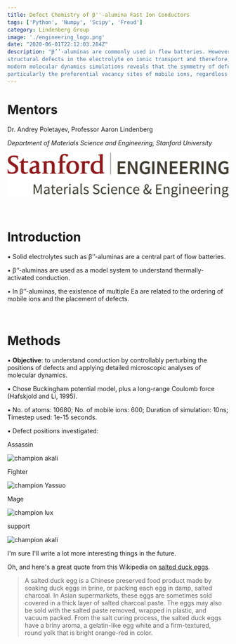 ```yaml
---
title: Defect Chemistry of β''-alumina Fast Ion Conductors 
tags: ['Python', 'Numpy', 'Scipy', 'Freud']
category: Lindenberg Group
image: './engineering_logo.png'
date: "2020-06-01T22:12:03.284Z"
description: "β’’-aluminas are commonly used in flow batteries. However, a huge uncertainty still remains on the effects of
structural defects in the electrolyte on ionic transport and therefore, cell performance. Taking advantage of
modern molecular dynamics simulations reveals that the symmetry of defects can affect diffusion mechanisms,
particularly the preferential vacancy sites of mobile ions, regardless of temperature."
---
```


# Mentors

Dr. Andrey Poletayev, Professor Aaron Lindenberg

_Department of Materials Science and Engineering, Stanford University_

![matsci_logo](./engineering_logo.png)

&nbsp;

# Introduction

• Solid electrolytes such as β’’-aluminas are a central part of flow batteries.

• β’’-aluminas are used as a model system to understand thermally-activated conduction.

• In β’’-aluminas, the existence of multiple Ea are related to the ordering of mobile ions and the placement of defects.

&nbsp;

# Methods

• **Objective**: to understand conduction by controllably perturbing the positions of defects and applying detailed microscopic analyses of molecular dynamics.

• Chose Buckingham potential model, plus a long-range Coulomb force (Hafskjold and Li, 1995).

• No. of atoms: 10680; No. of mobile ions: 600; Duration of simulation: 10ns; Timestep used: 1e-15 seconds.

• Defect positions investigated:

Assassin

![champion akali](https://lolstatic-a.akamaihd.net/frontpage/apps/prod/harbinger-l10-website/en-gb/production/en-gb/static/assassin-d64d3ffdda15e1eed637aefe6a2c7fee.png#imgresponsive)

Fighter

![champion Yassuo](https://lolstatic-a.akamaihd.net/frontpage/apps/prod/harbinger-l10-website/en-gb/production/en-gb/static/fighter-7a08920b696ecdb673edeeae1d3c616e.png#imgresponsive)

Mage

![champion lux](https://lolstatic-a.akamaihd.net/frontpage/apps/prod/harbinger-l10-website/en-gb/production/en-gb/static/mage-3bfa6dfe620adafe5e539c2e470f4acc.png#imgresponsive)

support

![champion akali](https://lolstatic-a.akamaihd.net/frontpage/apps/prod/harbinger-l10-website/en-gb/production/en-gb/static/support-d63ae08baf517425864ddc020a5871d5.png#imgresponsive)

I'm sure I'll write a lot more interesting things in the future.

Oh, and here's a great quote from this Wikipedia on
[salted duck eggs](https://en.wikipedia.org/wiki/Salted_duck_egg).

> A salted duck egg is a Chinese preserved food product made by soaking duck
> eggs in brine, or packing each egg in damp, salted charcoal. In Asian
> supermarkets, these eggs are sometimes sold covered in a thick layer of salted
> charcoal paste. The eggs may also be sold with the salted paste removed,
> wrapped in plastic, and vacuum packed. From the salt curing process, the
> salted duck eggs have a briny aroma, a gelatin-like egg white and a
> firm-textured, round yolk that is bright orange-red in color.
